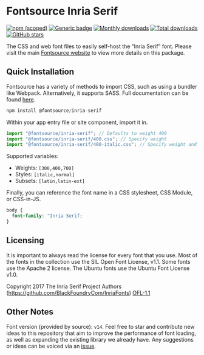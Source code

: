 # Fontsource Inria Serif

[![npm (scoped)](https://img.shields.io/npm/v/@fontsource/inria-serif?color=brightgreen)](https://www.npmjs.com/package/@fontsource/inria-serif) [![Generic badge](https://img.shields.io/badge/fontsource-passing-brightgreen)](https://github.com/fontsource/fontsource) [![Monthly downloads](https://badgen.net/npm/dm/@fontsource/inria-serif)](https://github.com/fontsource/fontsource) [![Total downloads](https://badgen.net/npm/dt/@fontsource/inria-serif)](https://github.com/fontsource/fontsource) [![GitHub stars](https://img.shields.io/github/stars/fontsource/fontsource.svg?style=social&label=Star)](https://github.com/fontsource/fontsource/stargazers)

The CSS and web font files to easily self-host the “Inria Serif” font. Please visit the main [Fontsource website](https://fontsource.org/fonts/inria-serif) to view more details on this package.

## Quick Installation

Fontsource has a variety of methods to import CSS, such as using a bundler like Webpack. Alternatively, it supports SASS. Full documentation can be found [here](https://beta.fontsource.org/docs/getting-started/introduction).

```javascript
npm install @fontsource/inria-serif
```

Within your app entry file or site component, import it in.

```javascript
import "@fontsource/inria-serif"; // Defaults to weight 400
import "@fontsource/inria-serif/400.css"; // Specify weight
import "@fontsource/inria-serif/400-italic.css"; // Specify weight and style

```

Supported variables:
- Weights: `[300,400,700]`
- Styles: `[italic,normal]`
- Subsets: `[latin,latin-ext]`

Finally, you can reference the font name in a CSS stylesheet, CSS Module, or CSS-in-JS.

```css
body {
  font-family: "Inria Serif;
}
```

## Licensing
It is important to always read the license for every font that you use.
Most of the fonts in the collection use the SIL Open Font License, v1.1. Some fonts use the Apache 2 license. The Ubuntu fonts use the Ubuntu Font License v1.0.

Copyright 2017 The Inria Serif Project Authors (https://github.com/BlackFoundryCom/InriaFonts)
[OFL-1.1](http://scripts.sil.org/OFL)

## Other Notes
Font version (provided by source): `v14`.
Feel free to star and contribute new ideas to this repository that aim to improve the performance of font loading, as well as expanding the existing library we already have. Any suggestions or ideas can be voiced via an [issue](https://github.com/fontsource/fontsource/issues).